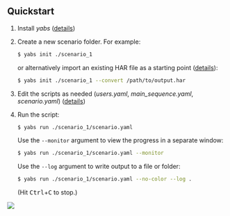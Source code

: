 Quickstart
----------

1. Install *yabs* ([details](installation))

2. Create a new scenario folder. For example:

    ```bash
    $ yabs init ./scenario_1
    ```

    or alternatively import an existing HAR file as a starting point
    ([details](ug_writing_scripts.html#importing-har-files)):

    ```bash
    $ yabs init ./scenario_1 --convert /path/to/output.har
    ```

3. Edit the scripts as needed (*users.yaml*, *main_sequence.yaml*, *scenario.yaml*)
  ([details](ug_writing_scripts))

4. Run the script:

    ```bash
    $ yabs run ./scenario_1/scenario.yaml
    ```

    Use the `--monitor` argument to view the progress in a separate window:

    ```bash
    $ yabs run ./scenario_1/scenario.yaml --monitor
    ```

    Use the `--log` argument to write output to a file or folder:

    ```bash
    $ yabs run ./scenario_1/scenario.yaml --no-color --log .
    ```

    (Hit <kbd>Ctrl</kbd>+<kbd>C</kbd> to stop.)

<img src="_images/teaser.png">
